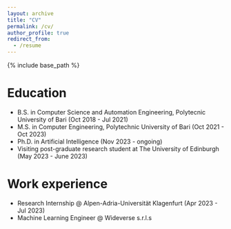 ```yaml
---
layout: archive
title: "CV"
permalink: /cv/
author_profile: true
redirect_from:
  - /resume
---
```


{% include base_path %}


Education
======
* B.S. in Computer Science and Automation Engineering, Polytecnic University of Bari (Oct 2018 - Jul 2021)
* M.S. in Computer Engineering, Polytechnic University of Bari (Oct 2021 - Oct 2023)
* Ph.D. in Artificial Intelligence (Nov 2023 - ongoing)
* Visiting post-graduate research student at The University of Edinburgh (May 2023 - June 2023)

Work experience
======
* Research Internship @ Alpen-Adria-Universität Klagenfurt (Apr 2023 - Jul 2023)
* Machine Learning Engineer @ Wideverse s.r.l.s